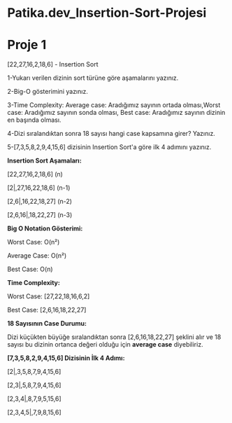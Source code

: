 # Patika.dev_Insertion-Sort-Projesi


# Proje 1
[22,27,16,2,18,6] - Insertion Sort 

 1-Yukarı verilen dizinin sort türüne göre aşamalarını yazınız.

 2-Big-O gösterimini yazınız.

 3-Time Complexity: Average case: Aradığımız sayının ortada olması,Worst case: Aradığımız sayının sonda olması, Best case: Aradığımız sayının dizinin en başında olması.

 4-Dizi sıralandıktan sonra 18 sayısı hangi case kapsamına girer? Yazınız.

 5-[7,3,5,8,2,9,4,15,6] dizisinin Insertion Sort'a göre ilk 4 adımını yazınız.


**Insertion Sort Aşamaları:**

[22,27,16,2,18,6]  (n)

[2|,27,16,22,18,6]  (n-1)

[2,6|,16,22,18,27]  (n-2)

[2,6,16|,18,22,27]  (n-3)


**Big O Notation Gösterimi:**

Worst Case: O(n²) 

Average Case: O(n²)

Best Case: O(n)


 **Time Complexity:**

Worst Case: [27,22,18,16,6,2]

Best Case: [2,6,16,18,22,27]


**18 Sayısının Case Durumu:**

Dizi küçükten büyüğe sıralandıktan sonra [2,6,16,18,22,27] şeklini alır ve 18 sayısı bu dizinin ortanca değeri olduğu için **average case** diyebiliriz.


**[7,3,5,8,2,9,4,15,6] Dizisinin İlk 4 Adımı:**

[2|,3,5,8,7,9,4,15,6]

[2,3|,5,8,7,9,4,15,6]

[2,3,4|,8,7,9,5,15,6]

[2,3,4,5|,7,9,8,15,6]


